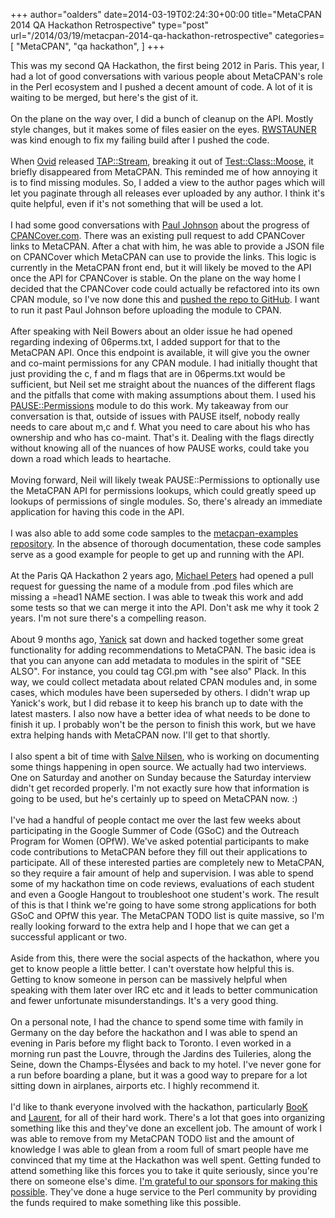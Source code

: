 +++
author="oalders"
date=2014-03-19T02:24:30+00:00
title="MetaCPAN 2014 QA Hackathon Retrospective"
type="post"
url="/2014/03/19/metacpan-2014-qa-hackathon-retrospective"
categories=[
  "MetaCPAN",
  "qa hackathon",
]
+++

This was my second QA Hackathon, the first being 2012 in Paris. This
year, I had a lot of good conversations with various people about
MetaCPAN\'s role in the Perl ecosystem and I pushed a decent amount of
code. A lot of it is waiting to be merged, but here\'s the gist of it.\
\
On the plane on the way over, I did a bunch of cleanup on the API.
Mostly style changes, but it makes some of files easier on the eyes.
[RWSTAUNER](https://metacpan.org/author/RWSTAUNER) was kind enough to
fix my failing build after I pushed the code.\
\
When [Ovid](https://metacpan.org/author/OVID) released
[TAP::Stream](https://metacpan.org/pod/TAP::Stream), breaking it out of
[Test::Class::Moose](https://metacpan.org/pod/Test::Class::Moose), it
briefly disappeared from MetaCPAN. This reminded me of how annoying it
is to find missing modules. So, I added a view to the author pages which
will let you paginate through all releases ever uploaded by any author.
I think it\'s quite helpful, even if it\'s not something that will be
used a lot.\
\
I had some good conversations with [Paul
Johnson](https://metacpan.org/author/PJCJ) about the progress of
[CPANCover.com](http://cpancover.com). There was an existing pull
request to add CPANCover links to MetaCPAN. After a chat with him, he
was able to provide a JSON file on CPANCover which MetaCPAN can use to
provide the links. This logic is currently in the MetaCPAN front end,
but it will likely be moved to the API once the API for CPANCover is
stable. On the plane on the way home I decided that the CPANCover code
could actually be refactored into its own CPAN module, so I\'ve now done
this and [pushed the repo to
GitHub](https://github.com/oalders/www-cpancover). I want to run it past
Paul Johnson before uploading the module to CPAN.\
\
After speaking with Neil Bowers about an older issue he had opened
regarding indexing of 06perms.txt, I added support for that to the
MetaCPAN API. Once this endpoint is available, it will give you the
owner and co-maint permissions for any CPAN module. I had initially
thought that just providing the c, f and m flags that are in 06perms.txt
would be sufficient, but Neil set me straight about the nuances of the
different flags and the pitfalls that come with making assumptions about
them. I used his
[PAUSE::Permissions](https://metacpan.org/pod/PAUSE::Permissions) module
to do this work. My takeaway from our conversation is that, outside of
issues with PAUSE itself, nobody really needs to care about m,c and f.
What you need to care about his who has ownership and who has co-maint.
That\'s it. Dealing with the flags directly without knowing all of the
nuances of how PAUSE works, could take you down a road which leads to
heartache.\
\
Moving forward, Neil will likely tweak PAUSE::Permissions to optionally
use the MetaCPAN API for permissions lookups, which could greatly speed
up lookups of permissions of single modules. So, there\'s already an
immediate application for having this code in the API.\
\
I was also able to add some code samples to the [metacpan-examples
repository](https://github.com/CPAN-API/metacpan-examples). In the
absence of thorough documentation, these code samples serve as a good
example for people to get up and running with the API.\
\
At the Paris QA Hackathon 2 years ago, [Michael
Peters](https://metacpan.org/author/WONKO) had opened a pull request for
guessing the name of a module from .pod files which are missing a =head1
NAME section. I was able to tweak this work and add some tests so that
we can merge it into the API. Don\'t ask me why it took 2 years. I\'m
not sure there\'s a compelling reason.\
\
About 9 months ago, [Yanick](https://metacpan.org/author/YANICK) sat
down and hacked together some great functionality for adding
recommendations to MetaCPAN. The basic idea is that you can anyone can
add metadata to modules in the spirit of \"SEE ALSO\". For instance, you
could tag CGI.pm with \"see also\" Plack. In this way, we could collect
metadata about related CPAN modules and, in some cases, which modules
have been superseded by others. I didn\'t wrap up Yanick\'s work, but I
did rebase it to keep his branch up to date with the latest masters. I
also now have a better idea of what needs to be done to finish it up. I
probably won\'t be the person to finish this work, but we have extra
helping hands with MetaCPAN now. I\'ll get to that shortly.\
\
I also spent a bit of time with [Salve
Nilsen](https://metacpan.org/author/SJN), who is working on documenting
some things happening in open source. We actually had two interviews.
One on Saturday and another on Sunday because the Saturday interview
didn\'t get recorded properly. I\'m not exactly sure how that
information is going to be used, but he\'s certainly up to speed on
MetaCPAN now. :)\
\
I\'ve had a handful of people contact me over the last few weeks about
participating in the Google Summer of Code (GSoC) and the Outreach
Program for Women (OPfW). We\'ve asked potential participants to make
code contributions to MetaCPAN before they fill out their applications
to participate. All of these interested parties are completely new to
MetaCPAN, so they require a fair amount of help and supervision. I was
able to spend some of my hackathon time on code reviews, evaluations of
each student and even a Google Hangout to troubleshoot one student\'s
work. The result of this is that I think we\'re going to have some
strong applications for both GSoC and OPfW this year. The MetaCPAN TODO
list is quite massive, so I\'m really looking forward to the extra help
and I hope that we can get a successful applicant or two.\
\
Aside from this, there were the social aspects of the hackathon, where
you get to know people a little better. I can\'t overstate how helpful
this is. Getting to know someone in person can be massively helpful when
speaking with them later over IRC etc and it leads to better
communication and fewer unfortunate misunderstandings. It\'s a very good
thing.\
\
On a personal note, I had the chance to spend some time with family in
Germany on the day before the hackathon and I was able to spend an
evening in Paris before my flight back to Toronto. I even worked in a
morning run past the Louvre, through the Jardins des Tuileries, along
the Seine, down the Champs-Élysées and back to my hotel. I\'ve never
gone for a run before boarding a plane, but it was a good way to prepare
for a lot sitting down in airplanes, airports etc. I highly recommend
it.\
\
I\'d like to thank everyone involved with the hackathon, particularly
[BooK](https://metacpan.org/author/BOOK) and
[Laurent](https://metacpan.org/author/ELBEHO), for all of their hard
work. There\'s a lot that goes into organizing something like this and
they\'ve done an excellent job. The amount of work I was able to remove
from my MetaCPAN TODO list and the amount of knowledge I was able to
glean from a room full of smart people have me convinced that my time at
the Hackathon was well spent. Getting funded to attend something like
this forces you to take it quite seriously, since you\'re there on
someone else\'s dime. [I\'m grateful to our sponsors for making this
possible](http://act.qa-hackathon.org/qa2014/sponsors.html). They\'ve
done a huge service to the Perl community by providing the funds
required to make something like this possible.

